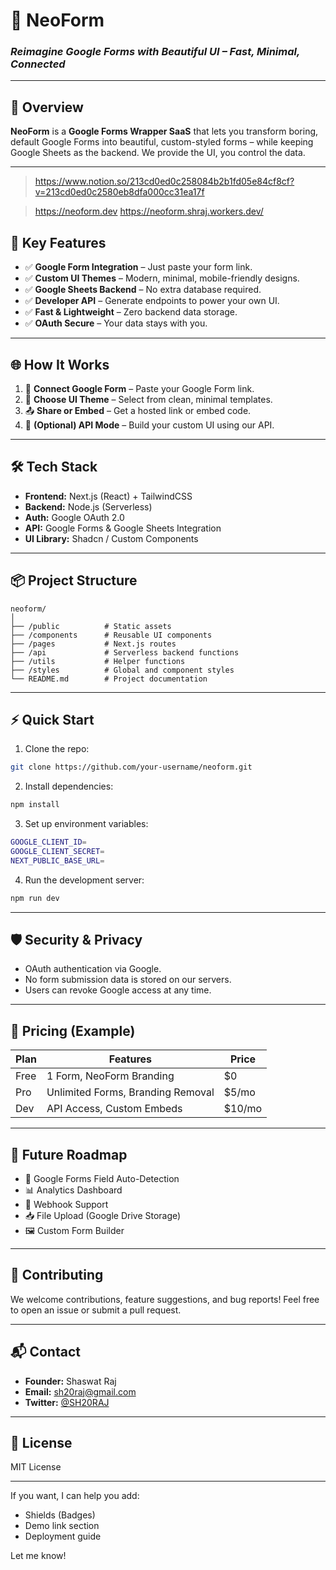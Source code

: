 # 🌟 NeoForm

### *Reimagine Google Forms with Beautiful UI – Fast, Minimal, Connected*

---

## 🚀 Overview

**NeoForm** is a **Google Forms Wrapper SaaS** that lets you transform boring, default Google Forms into beautiful, custom-styled forms – while keeping Google Sheets as the backend.
We provide the UI, you control the data.

---

> https://www.notion.so/213cd0ed0c258084b2b1fd05e84cf8cf?v=213cd0ed0c2580eb8dfa000cc31ea17f

> https://neoform.dev
> https://neoform.shraj.workers.dev/

## 🎯 Key Features

* ✅ **Google Form Integration** – Just paste your form link.
* ✅ **Custom UI Themes** – Modern, minimal, mobile-friendly designs.
* ✅ **Google Sheets Backend** – No extra database required.
* ✅ **Developer API** – Generate endpoints to power your own UI.
* ✅ **Fast & Lightweight** – Zero backend data storage.
* ✅ **OAuth Secure** – Your data stays with you.

---

## 🌐 How It Works

1. 🔗 **Connect Google Form** – Paste your Google Form link.
2. 🎨 **Choose UI Theme** – Select from clean, minimal templates.
3. 📤 **Share or Embed** – Get a hosted link or embed code.
4. 🧩 **(Optional) API Mode** – Build your custom UI using our API.

---

## 🛠️ Tech Stack

* **Frontend:** Next.js (React) + TailwindCSS
* **Backend:** Node.js (Serverless)
* **Auth:** Google OAuth 2.0
* **API:** Google Forms & Google Sheets Integration
* **UI Library:** Shadcn / Custom Components

---

## 📦 Project Structure

```plaintext
neoform/
│
├── /public          # Static assets
├── /components      # Reusable UI components
├── /pages           # Next.js routes
├── /api             # Serverless backend functions
├── /utils           # Helper functions
├── /styles          # Global and component styles
└── README.md        # Project documentation
```

---

## ⚡ Quick Start

1. Clone the repo:

```bash
git clone https://github.com/your-username/neoform.git
```

2. Install dependencies:

```bash
npm install
```

3. Set up environment variables:

```bash
GOOGLE_CLIENT_ID=
GOOGLE_CLIENT_SECRET=
NEXT_PUBLIC_BASE_URL=
```

4. Run the development server:

```bash
npm run dev
```

---

## 🛡️ Security & Privacy

* OAuth authentication via Google.
* No form submission data is stored on our servers.
* Users can revoke Google access at any time.

---

## 💸 Pricing (Example)

| Plan | Features                          | Price   |
| ---- | --------------------------------- | ------- |
| Free | 1 Form, NeoForm Branding          | \$0     |
| Pro  | Unlimited Forms, Branding Removal | \$5/mo  |
| Dev  | API Access, Custom Embeds         | \$10/mo |

---

## 🌱 Future Roadmap

* 🔁 Google Forms Field Auto-Detection
* 📊 Analytics Dashboard
* 🔗 Webhook Support
* 📥 File Upload (Google Drive Storage)
* 🖼️ Custom Form Builder

---

## 🤝 Contributing

We welcome contributions, feature suggestions, and bug reports!
Feel free to open an issue or submit a pull request.

---

## 📬 Contact

* **Founder:** Shaswat Raj
* **Email:** [sh20raj@gmail.com](mailto:sh20raj@gmail.com)
* **Twitter:** [@SH20RAJ](https://twitter.com/SH20RAJ)

---

## 📃 License

MIT License

---

If you want, I can help you add:

* Shields (Badges)
* Demo link section
* Deployment guide

Let me know!
